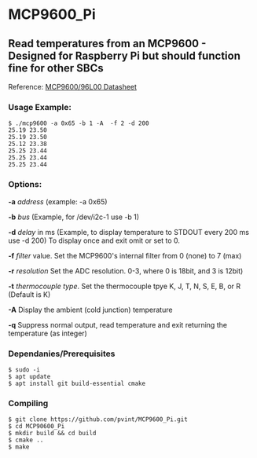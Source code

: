 # MCP9600_Pi
## Read temperatures from an MCP9600 - Designed for Raspberry Pi but should function fine for other SBCs

Reference: [MCP9600/96L00 Datasheet](http://ww1.microchip.com/downloads/en/DeviceDoc/MCP9600-Data-Sheet-DS20005426D.pdf)

### Usage Example:
```
$ ./mcp9600 -a 0x65 -b 1 -A  -f 2 -d 200
25.19 23.50
25.19 23.50
25.12 23.38
25.25 23.44
25.25 23.44
25.25 23.44
```

### Options:
**-a** *address* (example: -a 0x65)

**-b** *bus* (Example, for /dev/i2c-1 use -b 1)

**-d** *delay* in ms (Example, to display temperature to STDOUT every 200 ms use -d 200) To display once and exit omit or set to 0.

**-f** *filter* value. Set the MCP9600's internal filter from 0 (none) to 7 (max)

**-r** *resolution*  Set the ADC resolution. 0-3, where 0 is 18bit, and 3 is 12bit)

**-t** *thermocouple type*. Set the thermocouple tpye K, J, T, N, S, E, B, or R (Default is K)

**-A** Display the ambient (cold junction) temperature

**-q** Suppress normal output, read temperature and exit returning the temperature (as integer)

### Dependanies/Prerequisites
```
$ sudo -i
$ apt update
$ apt install git build-essential cmake
```

### Compiling
```
$ git clone https://github.com/pvint/MCP9600_Pi.git
$ cd MCP90600_Pi
$ mkdir build && cd build
$ cmake ..
$ make
```
